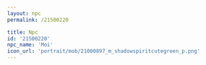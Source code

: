```yaml
---
layout: npc
permalink: /21500220

title: Npc
id: '21500220'
npc_name: 'Moi'
icon_url: 'portrait/mob/21000897_m_shadowspiritcutegreen_p.png'
---
```

